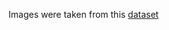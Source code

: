 Images were taken from this [dataset](https://www.kaggle.com/datasets/soumikrakshit/dark-face-dataset)
